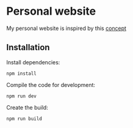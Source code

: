 # Personal website 
My personal website is inspired by this [concept](https://dribbble.com/shots/15182625-Flowia-Studio?utm_source=Clipboard_Shot&utm_campaign=MojtabaMousavi&utm_content=Flowia%20Studio&utm_medium=Social_Share&utm_source=Clipboard_Shot&utm_campaign=MojtabaMousavi&utm_content=Flowia%20Studio&utm_medium=Social_Share)

## Installation

Install dependencies:

```
npm install
```

Compile the code for development:

```
npm run dev
```

Create the build:

```
npm run build
```



